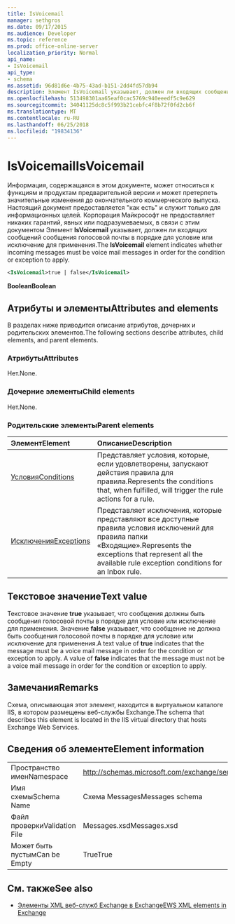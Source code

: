 ```yaml
---
title: IsVoicemail
manager: sethgros
ms.date: 09/17/2015
ms.audience: Developer
ms.topic: reference
ms.prod: office-online-server
localization_priority: Normal
api_name:
- IsVoicemail
api_type:
- schema
ms.assetid: 96d81d6e-4b75-43ad-b151-2dd4fd57db94
description: Элемент IsVoicemail указывает, должен ли входящих сообщений сообщения голосовой почты в порядке для условие или исключение для применения.
ms.openlocfilehash: 513498301aa65eaf0cac5769c940eeedf5c9e629
ms.sourcegitcommit: 34041125dc8c5f993b21cebfc4f8b72f0fd2cb6f
ms.translationtype: MT
ms.contentlocale: ru-RU
ms.lasthandoff: 06/25/2018
ms.locfileid: "19834136"
---
```

# <a name="isvoicemail"></a><span data-ttu-id="06b8e-103">IsVoicemail</span><span class="sxs-lookup"><span data-stu-id="06b8e-103">IsVoicemail</span></span>

<span data-ttu-id="06b8e-104">Информация, содержащаяся в этом документе, может относиться к функциям и продуктам предварительной версии и может претерпеть значительные изменения до окончательного коммерческого выпуска. Настоящий документ предоставляется "как есть" и служит только для информационных целей. Корпорация Майкрософт не предоставляет никаких гарантий, явных или подразумеваемых, в связи с этим документом Элемент **IsVoicemail** указывает, должен ли входящих сообщений сообщения голосовой почты в порядке для условие или исключение для применения.</span><span class="sxs-lookup"><span data-stu-id="06b8e-104">The **IsVoicemail** element indicates whether incoming messages must be voice mail messages in order for the condition or exception to apply.</span></span> 
  
```XML
<IsVoicemail>true | false</IsVoicemail>
```

 <span data-ttu-id="06b8e-105">**Boolean**</span><span class="sxs-lookup"><span data-stu-id="06b8e-105">**Boolean**</span></span>
## <a name="attributes-and-elements"></a><span data-ttu-id="06b8e-106">Атрибуты и элементы</span><span class="sxs-lookup"><span data-stu-id="06b8e-106">Attributes and elements</span></span>

<span data-ttu-id="06b8e-107">В разделах ниже приводится описание атрибутов, дочерних и родительских элементов.</span><span class="sxs-lookup"><span data-stu-id="06b8e-107">The following sections describe attributes, child elements, and parent elements.</span></span>
  
### <a name="attributes"></a><span data-ttu-id="06b8e-108">Атрибуты</span><span class="sxs-lookup"><span data-stu-id="06b8e-108">Attributes</span></span>

<span data-ttu-id="06b8e-109">Нет.</span><span class="sxs-lookup"><span data-stu-id="06b8e-109">None.</span></span>
  
### <a name="child-elements"></a><span data-ttu-id="06b8e-110">Дочерние элементы</span><span class="sxs-lookup"><span data-stu-id="06b8e-110">Child elements</span></span>

<span data-ttu-id="06b8e-111">Нет.</span><span class="sxs-lookup"><span data-stu-id="06b8e-111">None.</span></span>
  
### <a name="parent-elements"></a><span data-ttu-id="06b8e-112">Родительские элементы</span><span class="sxs-lookup"><span data-stu-id="06b8e-112">Parent elements</span></span>

|<span data-ttu-id="06b8e-113">**Элемент**</span><span class="sxs-lookup"><span data-stu-id="06b8e-113">**Element**</span></span>|<span data-ttu-id="06b8e-114">**Описание**</span><span class="sxs-lookup"><span data-stu-id="06b8e-114">**Description**</span></span>|
|:-----|:-----|
|[<span data-ttu-id="06b8e-115">Условия</span><span class="sxs-lookup"><span data-stu-id="06b8e-115">Conditions</span></span>](conditions.md) <br/> |<span data-ttu-id="06b8e-116">Представляет условия, которые, если удовлетворены, запускают действия правила для правила.</span><span class="sxs-lookup"><span data-stu-id="06b8e-116">Represents the conditions that, when fulfilled, will trigger the rule actions for a rule.</span></span>  <br/> |
|[<span data-ttu-id="06b8e-117">Исключения</span><span class="sxs-lookup"><span data-stu-id="06b8e-117">Exceptions</span></span>](exceptions.md) <br/> |<span data-ttu-id="06b8e-118">Представляет исключения, которые представляют все доступные правила условия исключений для правила папки «Входящие».</span><span class="sxs-lookup"><span data-stu-id="06b8e-118">Represents the exceptions that represent all the available rule exception conditions for an Inbox rule.</span></span>  <br/> |
   
## <a name="text-value"></a><span data-ttu-id="06b8e-119">Текстовое значение</span><span class="sxs-lookup"><span data-stu-id="06b8e-119">Text value</span></span>

<span data-ttu-id="06b8e-p101">Текстовое значение **true** указывает, что сообщения должны быть сообщения голосовой почты в порядке для условие или исключение для применения. Значение **false** указывает, что сообщение не должна быть сообщения голосовой почты в порядке для условие или исключение для применения.</span><span class="sxs-lookup"><span data-stu-id="06b8e-p101">A text value of **true** indicates that the message must be a voice mail message in order for the condition or exception to apply. A value of **false** indicates that the message must not be a voice mail message in order for the condition or exception to apply.</span></span> 
  
## <a name="remarks"></a><span data-ttu-id="06b8e-122">Замечания</span><span class="sxs-lookup"><span data-stu-id="06b8e-122">Remarks</span></span>

<span data-ttu-id="06b8e-123">Схема, описывающая этот элемент, находится в виртуальном каталоге IIS, в котором размещены веб-службы Exchange.</span><span class="sxs-lookup"><span data-stu-id="06b8e-123">The schema that describes this element is located in the IIS virtual directory that hosts Exchange Web Services.</span></span>
  
## <a name="element-information"></a><span data-ttu-id="06b8e-124">Сведения об элементе</span><span class="sxs-lookup"><span data-stu-id="06b8e-124">Element information</span></span>

|||
|:-----|:-----|
|<span data-ttu-id="06b8e-125">Пространство имен</span><span class="sxs-lookup"><span data-stu-id="06b8e-125">Namespace</span></span>  <br/> |http://schemas.microsoft.com/exchange/services/2006/messages  <br/> |
|<span data-ttu-id="06b8e-126">Имя схемы</span><span class="sxs-lookup"><span data-stu-id="06b8e-126">Schema Name</span></span>  <br/> |<span data-ttu-id="06b8e-127">Схема Messages</span><span class="sxs-lookup"><span data-stu-id="06b8e-127">Messages schema</span></span>  <br/> |
|<span data-ttu-id="06b8e-128">Файл проверки</span><span class="sxs-lookup"><span data-stu-id="06b8e-128">Validation File</span></span>  <br/> |<span data-ttu-id="06b8e-129">Messages.xsd</span><span class="sxs-lookup"><span data-stu-id="06b8e-129">Messages.xsd</span></span>  <br/> |
|<span data-ttu-id="06b8e-130">Может быть пустым</span><span class="sxs-lookup"><span data-stu-id="06b8e-130">Can be Empty</span></span>  <br/> |<span data-ttu-id="06b8e-131">True</span><span class="sxs-lookup"><span data-stu-id="06b8e-131">True</span></span>  <br/> |
   
## <a name="see-also"></a><span data-ttu-id="06b8e-132">См. также</span><span class="sxs-lookup"><span data-stu-id="06b8e-132">See also</span></span>



- [<span data-ttu-id="06b8e-133">Элементы XML веб-служб Exchange в Exchange</span><span class="sxs-lookup"><span data-stu-id="06b8e-133">EWS XML elements in Exchange</span></span>](ews-xml-elements-in-exchange.md)

